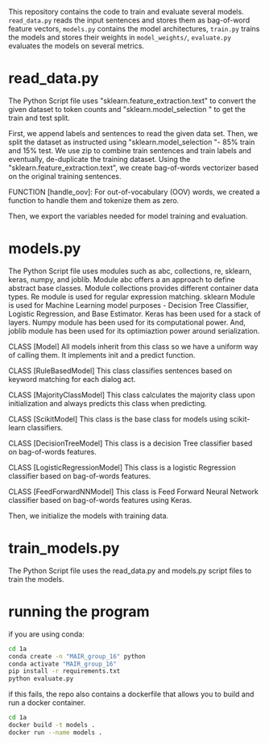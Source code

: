 This repository contains the code to train and evaluate several models. `read_data.py` reads the input sentences and stores them as bag-of-word feature vectors, `models.py` contains the model architectures, `train.py` trains the models and stores their weights in `model_weights/`, `evaluate.py` evaluates the models on several metrics. 

# read_data.py
The Python Script file uses "sklearn.feature_extraction.text" to convert the given dataset to token counts and "sklearn.model_selection " to get the train and test split.

First, we append labels and sentences to read the given data set. Then, we split the dataset as instructed using "sklearn.model_selection "- 85% train and 15% test. We use zip to combine train sentences and train labels and eventually, de-duplicate the training dataset. Using the "sklearn.feature_extraction.text", we create bag-of-words vectorizer based on the original training sentences.

FUNCTION [handle_oov]: For out-of-vocabulary (OOV) words, we created a function to handle them and tokenize them as zero.

Then, we export the variables needed for model training and evaluation.

# models.py
The Python Script file uses modules such as abc, collections, re, sklearn, keras, numpy, and joblib. Module abc offers a an approach to define abstract base classes. Module collections provides different container data types. Re module is used for regular expression matching. sklearn Module is used for Machine Learning model purposes - Decision Tree Classifier, Logistic Regression, and Base Estimator. Keras has been used for a stack of layers. Numpy module has been used for its computational power. And, joblib module has been used for its optimiaztion power around serialization.

CLASS [Model] All models inherit from this class so we have a uniform way of calling them. It implements init and a predict function.

CLASS [RuleBasedModel] This class classifies sentences based on keyword matching for each dialog act.

CLASS [MajorityClassModel] This class calculates the majority class upon initialization and always predicts this class when predicting.

CLASS [ScikitModel] This class is the base class for models using scikit-learn classifiers.

CLASS [DecisionTreeModel] This class is a decision Tree classifier based on bag-of-words features.

CLASS [LogisticRegressionModel] This class is a logistic Regression classifier based on bag-of-words features.

CLASS [FeedForwardNNModel] This class is Feed Forward Neural Network classifier based on bag-of-words features using Keras.

Then, we initialize the models with training data.

# train_models.py
The Python Script file uses the read_data.py and models.py script files to train the models.





# running the program

if you are using conda:

```bash
cd 1a
conda create -n "MAIR_group_16" python
conda activate "MAIR_group_16"
pip install -r requirements.txt
python evaluate.py
```

if this fails, the repo also contains a dockerfile that allows you to build and run a docker container.
```bash
cd 1a
docker build -t models .
docker run --name models .

```


